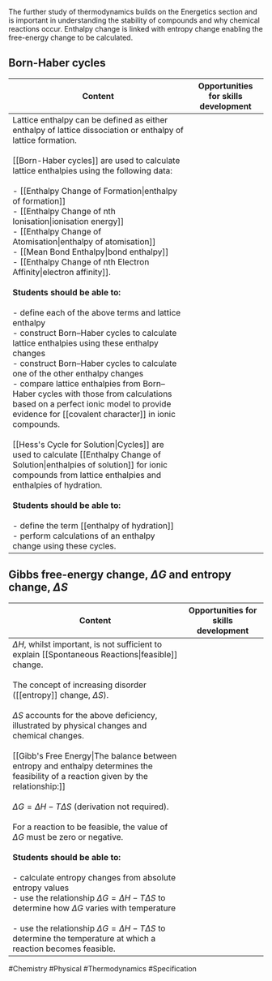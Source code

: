 The further study of thermodynamics builds on the Energetics section and is important in understanding the stability of compounds and why chemical reactions occur. Enthalpy change is linked with entropy change enabling the free-energy change to be calculated.
## Born-Haber cycles

| Content                                                                                                                                                                                                                                                                                                                                                                                                                                                                                                                                                                                                                                                                                                                                                                                                                                                                                                                                                                                                                                                                                                                                                                                                                                                                                                                                                                 | Opportunities for skills development |
| ----------------------------------------------------------------------------------------------------------------------------------------------------------------------------------------------------------------------------------------------------------------------------------------------------------------------------------------------------------------------------------------------------------------------------------------------------------------------------------------------------------------------------------------------------------------------------------------------------------------------------------------------------------------------------------------------------------------------------------------------------------------------------------------------------------------------------------------------------------------------------------------------------------------------------------------------------------------------------------------------------------------------------------------------------------------------------------------------------------------------------------------------------------------------------------------------------------------------------------------------------------------------------------------------------------------------------------------------------------------------- | ------------------------------------ |
| Lattice enthalpy can be defined as either enthalpy of lattice dissociation or enthalpy of lattice formation.<br><br>[[Born-Haber cycles]] are used to calculate lattice enthalpies using the following data:<br><br>- [[Enthalpy Change of Formation\|enthalpy of formation]]<br>- [[Enthalpy Change of nth Ionisation\|ionisation energy]]<br>- [[Enthalpy Change of Atomisation\|enthalpy of atomisation]]<br>- [[Mean Bond Enthalpy\|bond enthalpy]]<br>- [[Enthalpy Change of nth Electron Affinity\|electron affinity]].<br><br>**Students should be able to:**<br><br>- define each of the above terms and lattice enthalpy<br>- construct Born–Haber cycles to calculate lattice enthalpies using these enthalpy changes<br>- construct Born–Haber cycles to calculate one of the other enthalpy changes<br>- compare lattice enthalpies from Born–Haber cycles with those from calculations based on a perfect ionic model to provide evidence for [[covalent character]] in ionic compounds.<br><br>[[Hess's Cycle for Solution\|Cycles]] are used to calculate [[Enthalpy Change of Solution\|enthalpies of solution]] for ionic compounds from lattice enthalpies and enthalpies of hydration.<br><br>**Students should be able to:**<br><br>- define the term [[enthalpy of hydration]]<br>- perform calculations of an enthalpy change using these cycles. |                                      |
## Gibbs free-energy change, $\Delta G$ and entropy change, $\Delta S$

| Content                                                                                                                                                                                                                                                                                                                                                                                                                                                                                                                                                                                                                                                                                                                                                                                                                                                                                                                                                 | Opportunities for skills development |
| ------------------------------------------------------------------------------------------------------------------------------------------------------------------------------------------------------------------------------------------------------------------------------------------------------------------------------------------------------------------------------------------------------------------------------------------------------------------------------------------------------------------------------------------------------------------------------------------------------------------------------------------------------------------------------------------------------------------------------------------------------------------------------------------------------------------------------------------------------------------------------------------------------------------------------------------------------- | ------------------------------------ |
| $\Delta H$, whilst important, is not sufficient to explain [[Spontaneous Reactions\|feasible]] change.<br><br>The concept of increasing disorder ([[entropy]] change, $\Delta S$).<br><br>$\Delta S$ accounts for the above deficiency, illustrated by physical changes and chemical changes.<br><br>[[Gibb's Free Energy\|The balance between entropy and enthalpy determines the feasibility of a reaction given by the relationship:]]<br><br>$\Delta G=\Delta H-T\Delta S$ (derivation not required).<br><br>For a reaction to be feasible, the value of $\Delta G$ must be zero or negative.<br><br>**Students should be able to:**<br><br>- calculate entropy changes from absolute entropy values<br>- use the relationship $\Delta G=\Delta H-T\Delta S$ to determine how $\Delta G$ varies with temperature<br>    <br>- use the relationship $\Delta G=\Delta H-T\Delta S$ to determine the temperature at which a reaction becomes feasible. |                                      |

#Chemistry #Physical #Thermodynamics #Specification